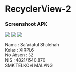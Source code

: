 # RecyclerView-2
### Screenshoot APK
 
![](https://drive.google.com/uc?export=view&id=0B7B9myqe35ONLUd5aGo2bWdLbjg)
![](https://drive.google.com/uc?export=view&id=0B7B9myqe35ONTUlsekdCZ2tVNDQ)
![](https://drive.google.com/uc?export=view&id=0B7B9myqe35ONcE9Rbi0yLW1ROE0)

Nama : Sa'adatul Sholehah <br>
Kelas : XIRPL6 <br>
No Absen : 32 <br>
NIS : 4821/1540.870 <br>
SMK TELKOM MALANG
